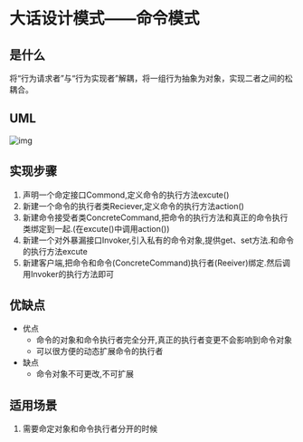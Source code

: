 # 大话设计模式——命令模式

## 是什么

将“行为请求者”与“行为实现者”解耦，将一组行为抽象为对象，实现二者之间的松耦合。

## UML

![img](https://timgsa.baidu.com/timg?image&quality=80&size=b9999_10000&sec=1563906376963&di=acaa3f64c1715f99eb8a05c4a227fd0e&imgtype=0&src=http%3A%2F%2Fimages.cnblogs.com%2Fcnblogs_com%2Fwufengtinghai%2F%25E5%2591%25BD%25E4%25BB%25A4%25E6%25A8%25A1%25E5%25BC%258F%2F%25E5%2591%25BD%25E4%25BB%25A4%25E6%25A8%25A1%25E5%25BC%258Fuml.png)

## 实现步骤

1. 声明一个命定接口Commond,定义命令的执行方法excute()
2. 新建一个命令的执行者类Reciever,定义命令的执行方法action()
3. 新建命令接受者类ConcreteCommand,把命令的执行方法和真正的命令执行类绑定到一起.(在excute()中调用action())
4. 新建一个对外暴漏接口Invoker,引入私有的命令对象,提供get、set方法.和命令的执行方法excute
5. 新建客户端,把命令和命令(ConcreteCommand)执行者(Reeiver)绑定.然后调用Invoker的执行方法即可

## 优缺点

- 优点
  - 命令的对象和命令执行者完全分开,真正的执行者变更不会影响到命令对象
  - 可以很方便的动态扩展命令的执行者
- 缺点
  - 命令对象不可更改,不可扩展

## 适用场景

1. 需要命定对象和命令执行者分开的时候